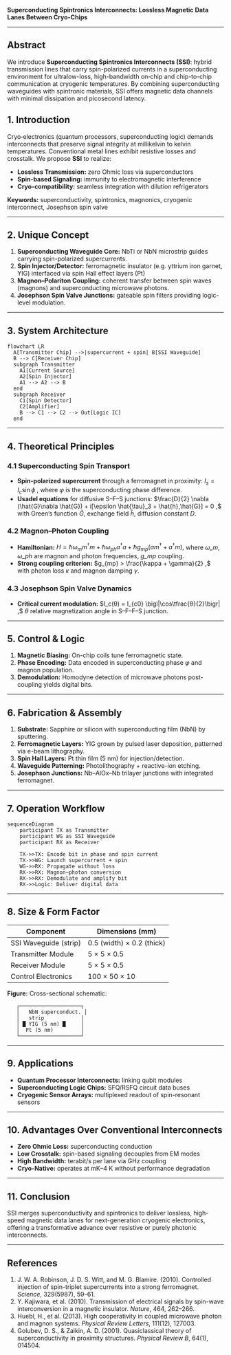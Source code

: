**Superconducting Spintronics Interconnects: Lossless Magnetic Data Lanes Between Cryo-Chips**

---

## Abstract

We introduce **Superconducting Spintronics Interconnects (SSI)**: hybrid transmission lines that carry spin-polarized currents in a superconducting environment for ultralow-loss, high-bandwidth on‑chip and chip-to-chip communication at cryogenic temperatures. By combining superconducting waveguides with spintronic materials, SSI offers magnetic data channels with minimal dissipation and picosecond latency.

## 1. Introduction

Cryo‑electronics (quantum processors, superconducting logic) demands interconnects that preserve signal integrity at millikelvin to kelvin temperatures. Conventional metal lines exhibit resistive losses and crosstalk. We propose **SSI** to realize:

* **Lossless Transmission:** zero Ohmic loss via superconductors
* **Spin-based Signaling:** immunity to electromagnetic interference
* **Cryo-compatibility:** seamless integration with dilution refrigerators

**Keywords:** superconductivity, spintronics, magnonics, cryogenic interconnect, Josephson spin valve

---

## 2. Unique Concept

1. **Superconducting Waveguide Core:** NbTi or NbN microstrip guides carrying spin-polarized supercurrents.
2. **Spin Injector/Detector:** ferromagnetic insulator (e.g. yttrium iron garnet, YIG) interfaced via spin Hall effect layers (Pt)
3. **Magnon–Polariton Coupling:** coherent transfer between spin waves (magnons) and superconducting microwave photons.
4. **Josephson Spin Valve Junctions:** gateable spin filters providing logic-level modulation.

---

## 3. System Architecture

```mermaid
flowchart LR
  A[Transmitter Chip] -->|supercurrent + spin| B[SSI Waveguide]
  B --> C[Receiver Chip]
  subgraph Transmitter
    A1[Current Source]
    A2[Spin Injector]
    A1 --> A2 --> B
  end
  subgraph Receiver
    C1[Spin Detector]
    C2[Amplifier]
    B --> C1 --> C2 --> Out[Logic IC]
  end
```

---

## 4. Theoretical Principles

### 4.1 Superconducting Spin Transport

* **Spin-polarized supercurrent** through a ferromagnet in proximity:
  $I_s = I_c \sin\phi \; ,$
  where *φ* is the superconducting phase difference.
* **Usadel equations** for diffusive S–F–S junctions:
  $\frac{D}{2} \nabla (\hat{G}\nabla \hat{G}) + i[\epsilon \hat{\tau}_3 + \hat{h},\hat{G}] = 0 ,$
  with Green’s function *Ĝ*, exchange field *ĥ*, diffusion constant *D*.

### 4.2 Magnon–Photon Coupling

* **Hamiltonian:**
  $H = \hbar \omega_m m^\dagger m + \hbar \omega_{ph} a^\dagger a + \hbar g_{mp}(a m^\dagger + a^\dagger m),$
  where *ω\_m*, *ω\_ph* are magnon and photon frequencies, *g\_mp* coupling.
* **Strong coupling criterion:**
  $g_{mp} > \frac{\kappa + \gamma}{2} ,$
  with photon loss *κ* and magnon damping *γ*.

### 4.3 Josephson Spin Valve Dynamics

* **Critical current modulation:**
  $I_c(θ) = I_{c0} \bigl|\cos\tfrac{θ}{2}\bigr| ,$
  *θ* relative magnetization angle in S–F–F–S junction.

---

## 5. Control & Logic

1. **Magnetic Biasing:** On-chip coils tune ferromagnetic state.
2. **Phase Encoding:** Data encoded in superconducting phase *φ* and magnon population.
3. **Demodulation:** Homodyne detection of microwave photons post-coupling yields digital bits.

---

## 6. Fabrication & Assembly

1. **Substrate:** Sapphire or silicon with superconducting film (NbN) by sputtering.
2. **Ferromagnetic Layers:** YIG grown by pulsed laser deposition, patterned via e-beam lithography.
3. **Spin Hall Layers:** Pt thin film (5 nm) for injection/detection.
4. **Waveguide Patterning:** Photolithography + reactive-ion etching.
5. **Josephson Junctions:** Nb–AlOx–Nb trilayer junctions with integrated ferromagnet.

---

## 7. Operation Workflow

```mermaid
sequenceDiagram
    participant TX as Transmitter
    participant WG as SSI Waveguide
    participant RX as Receiver

    TX->>TX: Encode bit in phase and spin current
    TX->>WG: Launch supercurrent + spin
    WG->>RX: Propagate without loss
    RX->>RX: Magnon–photon conversion
    RX->>RX: Demodulate and amplify bit
    RX->>Logic: Deliver digital data
```

---

## 8. Size & Form Factor

| Component             | Dimensions (mm)           |
| --------------------- | ------------------------- |
| SSI Waveguide (strip) | 0.5 (width) × 0.2 (thick) |
| Transmitter Module    | 5 × 5 × 0.5               |
| Receiver Module       | 5 × 5 × 0.5               |
| Control Electronics   | 100 × 50 × 10             |

**Figure:** Cross-sectional schematic:

```
   ┌────────────────────┐
   │   NbN superconduct. │
   │   strip            │
   │ █ YIG (5 nm) █     │
   │  Pt (5 nm)         │
   └────────────────────┘
```

---

## 9. Applications

* **Quantum Processor Interconnects:** linking qubit modules
* **Superconducting Logic Chips:** SFQ/RSFQ circuit data buses
* **Cryogenic Sensor Arrays:** multiplexed readout of spin-resonant sensors

---

## 10. Advantages Over Conventional Interconnects

* **Zero Ohmic Loss:** superconducting conduction
* **Low Crosstalk:** spin-based signaling decouples from EM modes
* **High Bandwidth:** terabit/s per lane via GHz coupling
* **Cryo-Native:** operates at mK–4 K without performance degradation

---

## 11. Conclusion

SSI merges superconductivity and spintronics to deliver lossless, high-speed magnetic data lanes for next-generation cryogenic electronics, offering a transformative advance over resistive or purely photonic interconnects.

---

## References

1. J. W. A. Robinson, J. D. S. Witt, and M. G. Blamire. (2010). Controlled injection of spin-triplet supercurrents into a strong ferromagnet. *Science*, 329(5987), 59–61.
2. Y. Kajiwara, et al. (2010). Transmission of electrical signals by spin-wave interconversion in a magnetic insulator. *Nature*, 464, 262–266.
3. Huebl, H., et al. (2013). High cooperativity in coupled microwave photon and magnon systems. *Physical Review Letters*, 111(12), 127003.
4. Golubev, D. S., & Zaikin, A. D. (2001). Quasiclassical theory of superconductivity in proximity structures. *Physical Review B*, 64(1), 014504.
